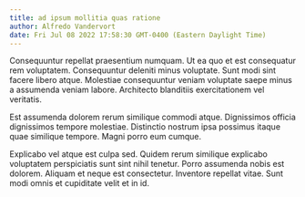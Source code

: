 ```yaml
---
title: ad ipsum mollitia quas ratione
author: Alfredo Vandervort
date: Fri Jul 08 2022 17:58:30 GMT-0400 (Eastern Daylight Time)
---
```

Consequuntur repellat praesentium numquam. Ut ea quo et est consequatur rem voluptatem. Consequuntur deleniti minus voluptate. Sunt modi sint facere libero atque. Molestiae consequuntur veniam voluptate saepe minus a assumenda veniam labore. Architecto blanditiis exercitationem vel veritatis.

 Est assumenda dolorem rerum similique commodi atque. Dignissimos officia dignissimos tempore molestiae. Distinctio nostrum ipsa possimus itaque quae similique tempore. Magni porro eum cumque.

 Explicabo vel atque est culpa sed. Quidem rerum similique explicabo voluptatem perspiciatis sunt sint nihil tenetur. Porro assumenda nobis est dolorem. Aliquam et neque est consectetur. Inventore repellat vitae. Sunt modi omnis et cupiditate velit et in id.